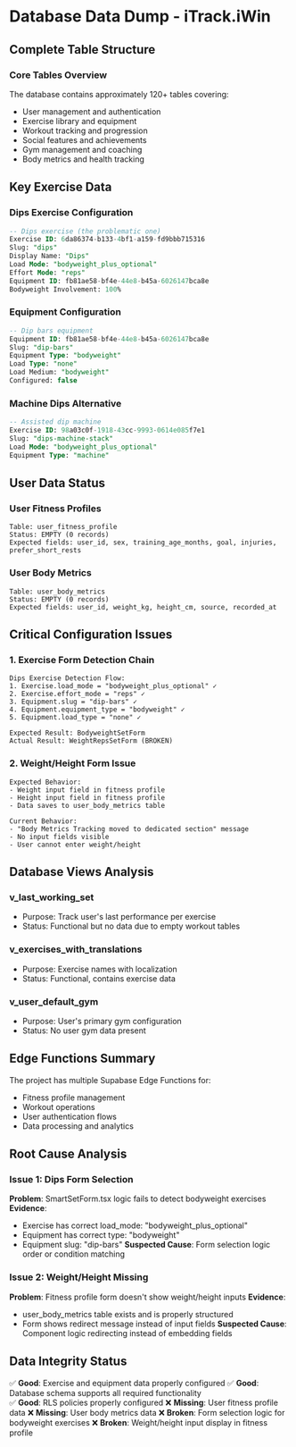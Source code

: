 # Database Data Dump - iTrack.iWin

## Complete Table Structure

### Core Tables Overview
The database contains approximately 120+ tables covering:
- User management and authentication
- Exercise library and equipment
- Workout tracking and progression
- Social features and achievements
- Gym management and coaching
- Body metrics and health tracking

## Key Exercise Data

### Dips Exercise Configuration
```sql
-- Dips exercise (the problematic one)
Exercise ID: 6da86374-b133-4bf1-a159-fd9bbb715316
Slug: "dips"
Display Name: "Dips"
Load Mode: "bodyweight_plus_optional"
Effort Mode: "reps"
Equipment ID: fb81ae58-bf4e-44e8-b45a-6026147bca8e
Bodyweight Involvement: 100%
```

### Equipment Configuration
```sql
-- Dip bars equipment
Equipment ID: fb81ae58-bf4e-44e8-b45a-6026147bca8e
Slug: "dip-bars"
Equipment Type: "bodyweight"
Load Type: "none"
Load Medium: "bodyweight"
Configured: false
```

### Machine Dips Alternative
```sql
-- Assisted dip machine
Exercise ID: 98a03c0f-1918-43cc-9993-0614e085f7e1
Slug: "dips-machine-stack"
Load Mode: "bodyweight_plus_optional"
Equipment Type: "machine"
```

## User Data Status

### User Fitness Profiles
```
Table: user_fitness_profile
Status: EMPTY (0 records)
Expected fields: user_id, sex, training_age_months, goal, injuries, prefer_short_rests
```

### User Body Metrics
```
Table: user_body_metrics  
Status: EMPTY (0 records)
Expected fields: user_id, weight_kg, height_cm, source, recorded_at
```

## Critical Configuration Issues

### 1. Exercise Form Detection Chain
```
Dips Exercise Detection Flow:
1. Exercise.load_mode = "bodyweight_plus_optional" ✓
2. Exercise.effort_mode = "reps" ✓  
3. Equipment.slug = "dip-bars" ✓
4. Equipment.equipment_type = "bodyweight" ✓
5. Equipment.load_type = "none" ✓

Expected Result: BodyweightSetForm
Actual Result: WeightRepsSetForm (BROKEN)
```

### 2. Weight/Height Form Issue
```
Expected Behavior:
- Weight input field in fitness profile
- Height input field in fitness profile
- Data saves to user_body_metrics table

Current Behavior:
- "Body Metrics Tracking moved to dedicated section" message
- No input fields visible
- User cannot enter weight/height
```

## Database Views Analysis

### v_last_working_set
- Purpose: Track user's last performance per exercise
- Status: Functional but no data due to empty workout tables

### v_exercises_with_translations  
- Purpose: Exercise names with localization
- Status: Functional, contains exercise data

### v_user_default_gym
- Purpose: User's primary gym configuration
- Status: No user gym data present

## Edge Functions Summary

The project has multiple Supabase Edge Functions for:
- Fitness profile management
- Workout operations
- User authentication flows
- Data processing and analytics

## Root Cause Analysis

### Issue 1: Dips Form Selection
**Problem**: SmartSetForm.tsx logic fails to detect bodyweight exercises
**Evidence**: 
- Exercise has correct load_mode: "bodyweight_plus_optional"
- Equipment has correct type: "bodyweight" 
- Equipment slug: "dip-bars"
**Suspected Cause**: Form selection logic order or condition matching

### Issue 2: Weight/Height Missing
**Problem**: Fitness profile form doesn't show weight/height inputs
**Evidence**:
- user_body_metrics table exists and is properly structured
- Form shows redirect message instead of input fields
**Suspected Cause**: Component logic redirecting instead of embedding fields

## Data Integrity Status

✅ **Good**: Exercise and equipment data properly configured
✅ **Good**: Database schema supports all required functionality  
✅ **Good**: RLS policies properly configured
❌ **Missing**: User fitness profile data
❌ **Missing**: User body metrics data
❌ **Broken**: Form selection logic for bodyweight exercises
❌ **Broken**: Weight/height input display in fitness profile